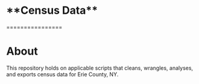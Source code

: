 <h1>
**Census Data**
</h1>
================

# **About**

This repository holds on applicable scripts that cleans, wrangles,
analyses, and exports census data for Erie County, NY.
